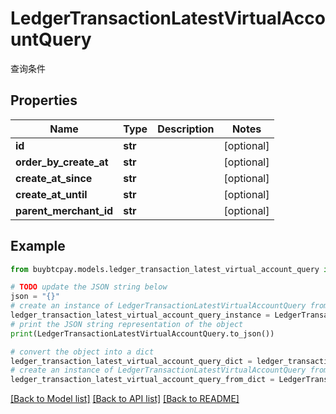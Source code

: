 # LedgerTransactionLatestVirtualAccountQuery

查询条件

## Properties

Name | Type | Description | Notes
------------ | ------------- | ------------- | -------------
**id** | **str** |  | [optional] 
**order_by_create_at** | **str** |  | [optional] 
**create_at_since** | **str** |  | [optional] 
**create_at_until** | **str** |  | [optional] 
**parent_merchant_id** | **str** |  | [optional] 

## Example

```python
from buybtcpay.models.ledger_transaction_latest_virtual_account_query import LedgerTransactionLatestVirtualAccountQuery

# TODO update the JSON string below
json = "{}"
# create an instance of LedgerTransactionLatestVirtualAccountQuery from a JSON string
ledger_transaction_latest_virtual_account_query_instance = LedgerTransactionLatestVirtualAccountQuery.from_json(json)
# print the JSON string representation of the object
print(LedgerTransactionLatestVirtualAccountQuery.to_json())

# convert the object into a dict
ledger_transaction_latest_virtual_account_query_dict = ledger_transaction_latest_virtual_account_query_instance.to_dict()
# create an instance of LedgerTransactionLatestVirtualAccountQuery from a dict
ledger_transaction_latest_virtual_account_query_from_dict = LedgerTransactionLatestVirtualAccountQuery.from_dict(ledger_transaction_latest_virtual_account_query_dict)
```
[[Back to Model list]](../README.md#documentation-for-models) [[Back to API list]](../README.md#documentation-for-api-endpoints) [[Back to README]](../README.md)


